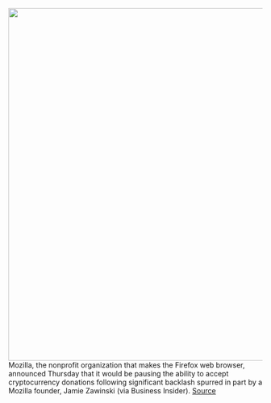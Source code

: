 <img src='https://cdn.vox-cdn.com/thumbor/v-snr_D_VT8dZlsIRU2jHNJNiUg=/0x0:3000x2000/1200x800/filters:focal(1260x760:1740x1240)/cdn.vox-cdn.com/uploads/chorus_image/image/70356622/acastro_170726_1777_0007_v3.0.jpg' width='700px' /><br/>
Mozilla, the nonprofit organization that makes the Firefox web browser, announced Thursday that it would be pausing the ability to accept cryptocurrency donations following significant backlash spurred in part by a Mozilla founder, Jamie Zawinski (via Business Insider).
<a href='https://www.theverge.com/2022/1/6/22870787/mozilla-pauses-crypto-donations-backlash-jwz'> Source <a/>